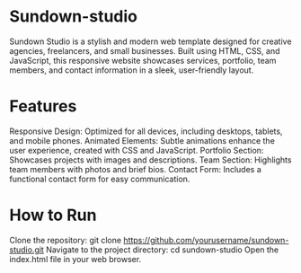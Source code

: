 # Sundown-studio
Sundown Studio is a stylish and modern web template designed for creative agencies, freelancers, and small businesses. Built using HTML, CSS, and JavaScript, this responsive website showcases services, portfolio, team members, and contact information in a sleek, user-friendly layout.

# Features
Responsive Design: Optimized for all devices, including desktops, tablets, and mobile phones.
Animated Elements: Subtle animations enhance the user experience, created with CSS and JavaScript.
Portfolio Section: Showcases projects with images and descriptions.
Team Section: Highlights team members with photos and brief bios.
Contact Form: Includes a functional contact form for easy communication.

# How to Run
Clone the repository: git clone https://github.com/yourusername/sundown-studio.git
Navigate to the project directory: cd sundown-studio
Open the index.html file in your web browser.
